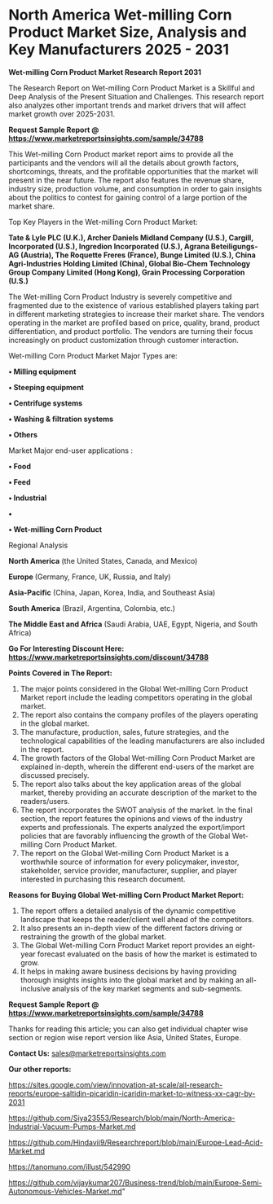 # North America Wet-milling Corn Product Market Size, Analysis and Key Manufacturers 2025 - 2031

<strong>Wet-milling Corn Product Market Research Report 2031</strong>

The Research Report on Wet-milling Corn Product Market is a Skillful and Deep Analysis of the Present Situation and Challenges. This research report also analyzes other important trends and market drivers that will affect market growth over 2025-2031.

<strong>Request Sample Report @ <a href=https://www.marketreportsinsights.com/sample/34788>https://www.marketreportsinsights.com/sample/34788</a></strong>

This Wet-milling Corn Product market report aims to provide all the participants and the vendors will all the details about growth factors, shortcomings, threats, and the profitable opportunities that the market will present in the near future. The report also features the revenue share, industry size, production volume, and consumption in order to gain insights about the politics to contest for gaining control of a large portion of the market share.

Top Key Players in the Wet-milling Corn Product Market:

<strong>Tate & Lyle PLC (U.K.), Archer Daniels Midland Company (U.S.), Cargill, Incorporated (U.S.), Ingredion Incorporated (U.S.), Agrana Beteiligungs-AG (Austria), The Roquette Freres (France), Bunge Limited (U.S.), China Agri-Industries Holding Limited (China), Global Bio-Chem Technology Group Company Limited (Hong Kong), Grain Processing Corporation (U.S.)</strong>

The Wet-milling Corn Product Industry is severely competitive and fragmented due to the existence of various established players taking part in different marketing strategies to increase their market share. The vendors operating in the market are profiled based on price, quality, brand, product differentiation, and product portfolio. The vendors are turning their focus increasingly on product customization through customer interaction.

Wet-milling Corn Product Market Major Types are:

<strong>•  Milling equipment

•  Steeping equipment

•  Centrifuge systems

•  Washing & filtration systems

•  Others</strong>

Market Major end-user applications :

<strong>•  Food

•  Feed

•  Industrial

•  

•  Wet-milling Corn Product</strong>

Regional Analysis

</u><strong><b>North America</b></strong> (the United States, Canada, and Mexico)

<strong><b>Europe </b></strong>(Germany, France, UK, Russia, and Italy)

<strong><b>Asia-Pacific</b></strong> (China, Japan, Korea, India, and Southeast Asia)

<strong><b>South America</b></strong> (Brazil, Argentina, Colombia, etc.)

<strong><b>The Middle East and Africa</b></strong> (Saudi Arabia, UAE, Egypt, Nigeria, and South Africa)

<strong>Go For Interesting Discount Here: <a href=https://www.marketreportsinsights.com/discount/34788>https://www.marketreportsinsights.com/discount/34788</a></strong>

<strong>Points Covered in The Report:</strong>
<ol>
  <li>The major points considered in the Global Wet-milling Corn Product Market report include the leading competitors operating in the global market.</li>
  <li>The report also contains the company profiles of the players operating in the global market.</li>
  <li>The manufacture, production, sales, future strategies, and the technological capabilities of the leading manufacturers are also included in the report.</li>
  <li>The growth factors of the Global Wet-milling Corn Product Market are explained in-depth, wherein the different end-users of the market are discussed precisely.</li>
  <li>The report also talks about the key application areas of the global market, thereby providing an accurate description of the market to the readers/users.</li>
  <li>The report incorporates the SWOT analysis of the market. In the final section, the report features the opinions and views of the industry experts and professionals. The experts analyzed the export/import policies that are favorably influencing the growth of the Global Wet-milling Corn Product Market.</li>
  <li>The report on the Global Wet-milling Corn Product Market is a worthwhile source of information for every policymaker, investor, stakeholder, service provider, manufacturer, supplier, and player interested in purchasing this research document.</li>
</ol>
<strong>Reasons for Buying Global Wet-milling Corn Product Market Report:</strong>

<ol>
  <li>The report offers a detailed analysis of the dynamic competitive landscape that keeps the reader/client well ahead of the competitors.</li>
  <li>It also presents an in-depth view of the different factors driving or restraining the growth of the global market.</li>
  <li>The Global Wet-milling Corn Product Market report provides an eight-year forecast evaluated on the basis of how the market is estimated to grow.</li>
  <li>It helps in making aware business decisions by having providing thorough insights insights into the global market and by making an all-inclusive analysis of the key market segments and sub-segments.</li>
</ol>
<strong>Request Sample Report @ <a href=https://www.marketreportsinsights.com/sample/34788>https://www.marketreportsinsights.com/sample/34788</a></strong>


Thanks for reading this article; you can also get individual chapter wise section or region wise report version like Asia, United States, Europe.

<strong>Contact Us:</strong>
sales@marketreportsinsights.com

<strong>Our other reports:</strong>

<a href=https://sites.google.com/view/innovation-at-scale/all-research-reports/europe-saltidin-picaridin-icaridin-market-to-witness-xx-cagr-by-2031>https://sites.google.com/view/innovation-at-scale/all-research-reports/europe-saltidin-picaridin-icaridin-market-to-witness-xx-cagr-by-2031</a>

<a href=https://github.com/Siya23553/Research/blob/main/North-America-Industrial-Vacuum-Pumps-Market.md>https://github.com/Siya23553/Research/blob/main/North-America-Industrial-Vacuum-Pumps-Market.md</a>

<a href=https://github.com/Hindavii9/Researchreport/blob/main/Europe-Lead-Acid-Market.md>https://github.com/Hindavii9/Researchreport/blob/main/Europe-Lead-Acid-Market.md</a>

<a href=https://tanomuno.com/illust/542990>https://tanomuno.com/illust/542990</a>

<a href=https://github.com/vijaykumar207/Business-trend/blob/main/Europe-Semi-Autonomous-Vehicles-Market.md>https://github.com/vijaykumar207/Business-trend/blob/main/Europe-Semi-Autonomous-Vehicles-Market.md</a>"
